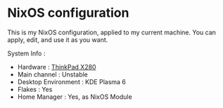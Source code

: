 # NixOS configuration
This is my NixOS configuration, applied to my current machine. You can apply, edit, and use it as you want.

System Info : 
- Hardware : [ThinkPad X280](https://github.com/NixOS/nixos-hardware/blob/master/lenovo/thinkpad/x280/default.nix)
- Main channel : Unstable
- Desktop Environment : KDE Plasma 6
- Flakes : Yes
- Home Manager : Yes, as NixOS Module
